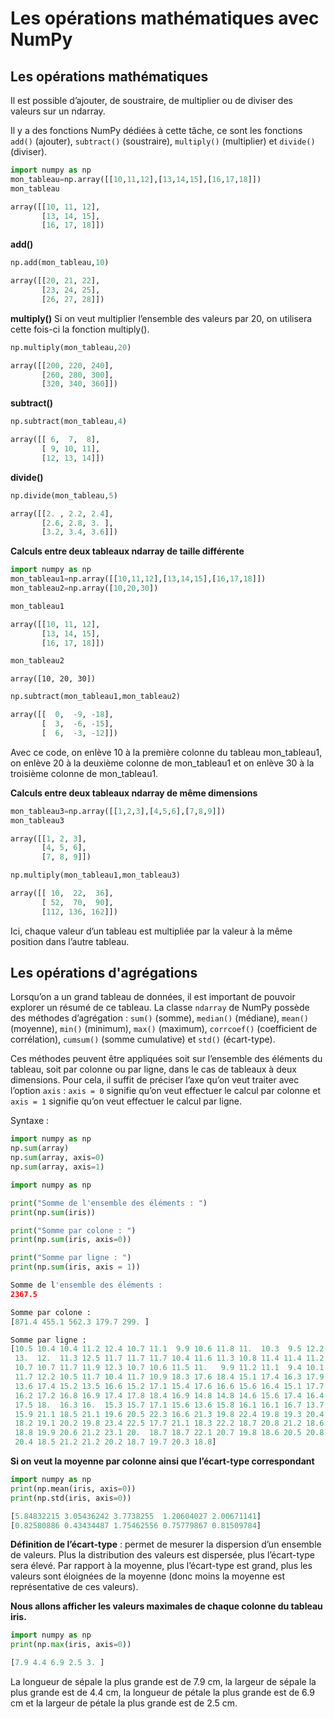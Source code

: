 # Les opérations mathématiques avec NumPy

## Les opérations mathématiques
Il est possible d’ajouter, de soustraire, de multiplier ou de diviser des valeurs sur un ndarray. 

Il y a des fonctions NumPy dédiées à cette tâche, ce sont les fonctions ```add()``` (ajouter), ```subtract()``` (soustraire), ```multiply()``` (multiplier) et ```divide()``` (diviser).

```python
import numpy as np
mon_tableau=np.array([[10,11,12],[13,14,15],[16,17,18]])
mon_tableau
```
```python
array([[10, 11, 12],
       [13, 14, 15],
       [16, 17, 18]])
```

__add()__
```python
np.add(mon_tableau,10)
```
```python
array([[20, 21, 22],
       [23, 24, 25],
       [26, 27, 28]])
```

__multiply()__
Si on veut multiplier l’ensemble des valeurs par 20, on utilisera cette fois-ci la fonction multiply().
```python
np.multiply(mon_tableau,20)
```
```python
array([[200, 220, 240],
       [260, 280, 300],
       [320, 340, 360]])
```

__subtract()__
```python
np.subtract(mon_tableau,4)
```

```python
array([[ 6,  7,  8],
       [ 9, 10, 11],
       [12, 13, 14]])
```

__divide()__
```python
np.divide(mon_tableau,5)
```
```python
array([[2. , 2.2, 2.4],
       [2.6, 2.8, 3. ],
       [3.2, 3.4, 3.6]])
```

__Calculs entre deux tableaux ndarray de taille différente__
```python
import numpy as np
mon_tableau1=np.array([[10,11,12],[13,14,15],[16,17,18]])
mon_tableau2=np.array([10,20,30])
```

```python
mon_tableau1
```

```python
array([[10, 11, 12],
       [13, 14, 15],
       [16, 17, 18]])
```

```python
mon_tableau2
```

```
array([10, 20, 30])
```

```python
np.subtract(mon_tableau1,mon_tableau2)
```

```python
array([[  0,  -9, -18],
       [  3,  -6, -15],
       [  6,  -3, -12]])
```
Avec ce code, on enlève 10 à la première colonne du tableau mon_tableau1, on enlève 20 à la deuxième colonne de mon_tableau1 et on enlève 30 à la troisième colonne de mon_tableau1.

__Calculs entre deux tableaux ndarray de même dimensions__
```python
mon_tableau3=np.array([[1,2,3],[4,5,6],[7,8,9]])
mon_tableau3
```

```python
array([[1, 2, 3],
       [4, 5, 6],
       [7, 8, 9]])
```

```python
np.multiply(mon_tableau1,mon_tableau3)
```

```python
array([[ 10,  22,  36],
       [ 52,  70,  90],
       [112, 136, 162]])
```
Ici, chaque valeur d’un tableau est multipliée par la valeur à la même position dans l’autre tableau.

## Les opérations d'agrégations
Lorsqu’on a un grand tableau de données, il est important de pouvoir explorer un résumé de ce tableau. La classe ```ndarray``` de NumPy possède des méthodes d’agrégation : ```sum()``` (somme), ```median()``` (médiane), ```mean()``` (moyenne), ```min()``` (minimum), ```max()``` (maximum), ```corrcoef()``` (coefficient de corrélation), ```cumsum()``` (somme cumulative) et ```std()``` (écart-type).

Ces méthodes peuvent être appliquées soit sur l’ensemble des éléments du tableau, soit par colonne ou par ligne, dans le cas de tableaux à deux dimensions. Pour cela, il suffit de préciser l’axe qu’on veut traiter avec l’option ```axis``` : ```axis = 0``` signifie qu’on veut effectuer le calcul par colonne et ```axis = 1``` signifie qu’on veut effectuer le calcul par ligne.

Syntaxe :
```python
import numpy as np 
np.sum(array) 
np.sum(array, axis=0) 
np.sum(array, axis=1) 
```

```python
import numpy as np

print("Somme de l'ensemble des éléments : ")
print(np.sum(iris))

print("Somme par colone : ")
print(np.sum(iris, axis=0))

print("Somme par ligne : ")
print(np.sum(iris, axis = 1))
```

```python
Somme de l'ensemble des éléments : 
2367.5

Somme par colone : 
[871.4 455.1 562.3 179.7 299. ]

Somme par ligne : 
[10.5 10.4 10.4 11.2 12.4 10.7 11.1  9.9 10.6 11.8 11.  10.3  9.5 12.2
 13.  12.  11.3 12.5 11.7 11.7 11.7 10.4 11.6 11.3 10.8 11.4 11.4 11.2
 10.7 10.7 11.7 11.9 12.3 10.7 10.6 11.5 11.   9.9 11.2 11.1  9.4 10.1
 11.7 12.2 10.5 11.7 10.4 11.7 10.9 18.3 17.6 18.4 15.1 17.4 16.3 17.9
 13.6 17.4 15.2 13.5 16.6 15.2 17.1 15.4 17.6 16.6 15.6 16.4 15.1 17.7
 16.2 17.2 16.8 16.9 17.4 17.8 18.4 16.9 14.8 14.8 14.6 15.6 17.4 16.4
 17.5 18.  16.3 16.  15.3 15.7 17.1 15.6 13.6 15.8 16.1 16.1 16.7 13.7
 15.9 21.1 18.5 21.1 19.6 20.5 22.3 16.6 21.3 19.8 22.4 19.8 19.3 20.4
 18.2 19.1 20.2 19.8 23.4 22.5 17.7 21.1 18.3 22.2 18.7 20.8 21.2 18.6
 18.8 19.9 20.6 21.2 23.1 20.  18.7 18.7 22.1 20.7 19.8 18.6 20.5 20.8
 20.4 18.5 21.2 21.2 20.2 18.7 19.7 20.3 18.8]
```

__Si on veut la moyenne par colonne ainsi que l’écart-type correspondant__
```python
import numpy as np
print(np.mean(iris, axis=0))
print(np.std(iris, axis=0))
```
```python
[5.84832215 3.05436242 3.7738255  1.20604027 2.00671141]
[0.82580886 0.43434487 1.75462556 0.75779867 0.81509784]
```

__Définition de l’écart-type__ : permet de mesurer la dispersion d’un ensemble de valeurs. Plus la distribution des valeurs est dispersée, plus l’écart-type sera élevé. Par rapport à la moyenne, plus l’écart-type est grand, plus les valeurs sont éloignées de la moyenne (donc moins la moyenne est représentative de ces valeurs).

__Nous allons afficher les valeurs maximales de chaque colonne du tableau iris.__
```python
import numpy as np
print(np.max(iris, axis=0))
```

```python
[7.9 4.4 6.9 2.5 3. ]
```
La longueur de sépale la plus grande est de 7.9 cm, la largeur de sépale la plus grande est de 4.4 cm, la longueur de pétale la plus grande est de 6.9 cm et la largeur de pétale la plus grande est de 2.5 cm.

